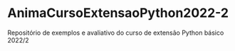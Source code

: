 # AnimaCursoExtensaoPython2022-2
Repositório de exemplos e avaliativo do curso de extensão Python básico 2022/2 
